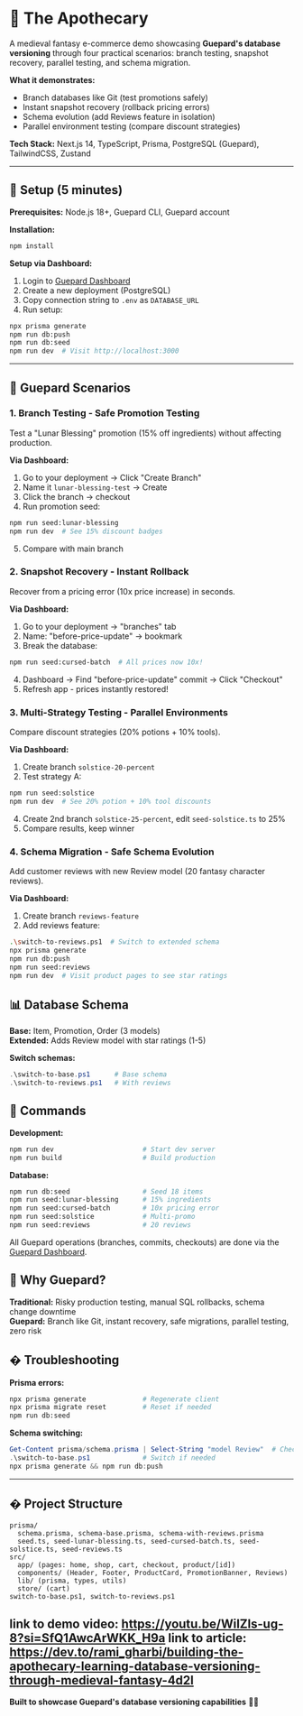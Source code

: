 # 🧪 The Apothecary

A medieval fantasy e-commerce demo showcasing **Guepard's database versioning** through four practical scenarios: branch testing, snapshot recovery, parallel testing, and schema migration.

**What it demonstrates:**
- Branch databases like Git (test promotions safely)
- Instant snapshot recovery (rollback pricing errors)
- Schema evolution (add Reviews feature in isolation)
- Parallel environment testing (compare discount strategies)

**Tech Stack:** Next.js 14, TypeScript, Prisma, PostgreSQL (Guepard), TailwindCSS, Zustand

---

## 🚀 Setup (5 minutes)

**Prerequisites:** Node.js 18+, Guepard CLI, Guepard account

**Installation:**

```bash
npm install
```

**Setup via Dashboard:**
1. Login to [Guepard Dashboard](https://app.guepard.io)
2. Create a new deployment (PostgreSQL)
3. Copy connection string to `.env` as `DATABASE_URL`
4. Run setup:
```bash
npx prisma generate
npm run db:push
npm run db:seed
npm run dev  # Visit http://localhost:3000
```

---

## 🔮 Guepard Scenarios

### 1. Branch Testing - Safe Promotion Testing

Test a "Lunar Blessing" promotion (15% off ingredients) without affecting production.

**Via Dashboard:**
1. Go to your deployment → Click "Create Branch"
2. Name it `lunar-blessing-test` → Create
3. Click the branch → checkout
4. Run promotion seed:
```bash
npm run seed:lunar-blessing
npm run dev  # See 15% discount badges
```
5. Compare with main branch

### 2. Snapshot Recovery - Instant Rollback

Recover from a pricing error (10x price increase) in seconds.

**Via Dashboard:**
1. Go to your deployment → "branches" tab
2. Name: "before-price-update" → bookmark
3. Break the database:
```bash
npm run seed:cursed-batch  # All prices now 10x!
```
4. Dashboard → Find "before-price-update" commit → Click "Checkout"
5. Refresh app - prices instantly restored!

### 3. Multi-Strategy Testing - Parallel Environments

Compare discount strategies (20% potions + 10% tools).

**Via Dashboard:**
1. Create branch `solstice-20-percent`
3. Test strategy A:
```bash
npm run seed:solstice
npm run dev  # See 20% potion + 10% tool discounts
```
4. Create 2nd branch `solstice-25-percent`, edit `seed-solstice.ts` to 25%
5. Compare results, keep winner

### 4. Schema Migration - Safe Schema Evolution

Add customer reviews with new Review model (20 fantasy character reviews).

**Via Dashboard:**
1. Create branch `reviews-feature`
2. Add reviews feature:
```bash
.\switch-to-reviews.ps1  # Switch to extended schema
npx prisma generate
npm run db:push
npm run seed:reviews
npm run dev  # Visit product pages to see star ratings
```


## 📊 Database Schema

**Base:** Item, Promotion, Order (3 models)  
**Extended:** Adds Review model with star ratings (1-5)

**Switch schemas:**
```powershell
.\switch-to-base.ps1      # Base schema
.\switch-to-reviews.ps1   # With reviews
```

## 🧪 Commands

**Development:**
```bash
npm run dev                      # Start dev server
npm run build                    # Build production
```

**Database:**
```bash
npm run db:seed                  # Seed 18 items
npm run seed:lunar-blessing      # 15% ingredients
npm run seed:cursed-batch        # 10x pricing error
npm run seed:solstice            # Multi-promo
npm run seed:reviews             # 20 reviews
```

All Guepard operations (branches, commits, checkouts) are done via the [Guepard Dashboard](https://app.guepard.io).

## 🎯 Why Guepard?

**Traditional:** Risky production testing, manual SQL rollbacks, schema change downtime  
**Guepard:** Branch like Git, instant recovery, safe migrations, parallel testing, zero risk

## � Troubleshooting

**Prisma errors:**
```bash
npx prisma generate              # Regenerate client
npx prisma migrate reset         # Reset if needed
npm run db:seed
```

**Schema switching:**
```powershell
Get-Content prisma/schema.prisma | Select-String "model Review"  # Check schema
.\switch-to-base.ps1             # Switch if needed
npx prisma generate && npm run db:push
```

---

## � Project Structure

```
prisma/
  schema.prisma, schema-base.prisma, schema-with-reviews.prisma
  seed.ts, seed-lunar-blessing.ts, seed-cursed-batch.ts, seed-solstice.ts, seed-reviews.ts
src/
  app/ (pages: home, shop, cart, checkout, product/[id])
  components/ (Header, Footer, ProductCard, PromotionBanner, Reviews)
  lib/ (prisma, types, utils)
  store/ (cart)
switch-to-base.ps1, switch-to-reviews.ps1
```
link to demo video: https://youtu.be/WiIZls-ug-8?si=SfQ1AwcArWKK_H9a
link to article: https://dev.to/rami_gharbi/building-the-apothecary-learning-database-versioning-through-medieval-fantasy-4d2l
---

**Built to showcase Guepard's database versioning capabilities** 🧪✨
